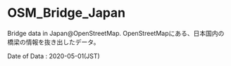 # OSM_Bridge_Japan
Bridge data in Japan@OpenStreetMap.
OpenStreetMapにある、日本国内の橋梁の情報を抜き出したデータ。

Date of Data : 2020-05-01(JST)
